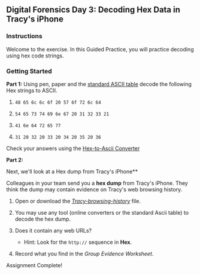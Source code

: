 ## Digital Forensics Day 3: Decoding Hex Data in Tracy's iPhone

### Instructions 

Welcome to the exercise.  In this Guided Practice, you will practice decoding using hex code strings.

### Getting Started

**Part 1:** Using pen, paper and the [standard ASCII table](http://www.asciitable.com) decode the following Hex strings to ASCII.

1. `48 65 6c 6c 6f 20 57 6f 72 6c 64`

2. `54 65 73 74 69 6e 67 20 31 32 33 21`

3. `41 6e 64 72 65 77`

4. `31 20 32 20 33 20 34 20 35 20 36`


Check your answers using the [Hex-to-Ascii Converter](https://www.rapidtables.com/convert/number/hex-to-ascii.html)


**Part 2:** 

Next, we'll look at a Hex dump from Tracy's iPhone**

Colleagues in your team send you a **hex dump** from Tracy's iPhone. They think the dump may contain evidence on Tracy's web browsing history. 

1. Open or download the [*Tracy-browsing-history*](Activities/Stu_Hex_Autopsy/Unsolved/Tracy-browsing-history-dump.txt) file.

2. You may use any tool (online converters or the standard Ascii table) to decode the hex dump.

3. Does it contain any web URLs?

    * Hint: Look for the `http://` sequence in **Hex**.

4. Record what you find in the *Group Evidence Worksheet*.

Assignment Complete!